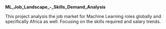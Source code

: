 **ML_Job_Landscape_-_Skills_Demand_Analysis**

This project analysis the job market for Machine Learning roles globally and specifically Africa as well. Focusing on the skills required and salary trends.



